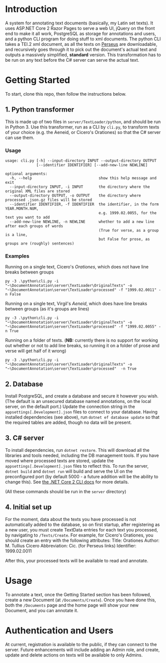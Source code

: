 # Introduction 
A system for annotating text documents (basically, my Latin set texts). It uses ASP.NET Core 2 Razor Pages to serve a web UI, jQuery on the front end to make it all work, PostgreSQL as storage for annotations and users, and a python CLI program for doing stuff to xml documents.
The python CLI takes a TEI.2 xml document, as all the texts on [Perseus](http://www.perseus.tufts.edu) are downloadable, and recursively goes through it to pick out the document's actual text and outputs a massively simplified, **standard** version. This transformation has to be run on any text before the C# server can serve the actual text.

# Getting Started
To start, clone this repo, then follow the instructions below.
## 1. Python transformer
This is made up of two files in `server/TextLoader/python`, and should be run in Python 3. Use this transformer, run as a CLI by `cli.py`, to transform texts of your choice (e.g. the Aeneid, or Cicero's Orationes) so that the C# server can use them. 
### Usage
```
usage: cli.py [-h] --input-directory INPUT --output-directory OUTPUT
              [--identifier IDENTIFIER] [--add-new-line NEWLINE]

optional arguments:
  -h, --help                              show this help message and exit
  --input-directory INPUT, -i INPUT       the directory where the original XML files are stored
  --output-directory OUTPUT, -o OUTPUT    the directory where processed .json.gz files will be stored
  --identifier IDENTIFIER, -f IDENTIFIER  the identifier, in the form YEAR.MONTH.NUM, 
                                          e.g. 1999.02.0055, for the text you want to add
  --add-new-line NEWLINE, -n NEWLINE      whether to add a new line after each groups of words 
                                          (True for verse, as a group is a line, 
                                          but False for prose, as groups are (roughly) sentences)
```
### Examples
Running on a single text, Cicero's _Orationes_, which does not have line breaks between groups
```
py -3 .\python\cli.py -i "~\DocumentAnnotation\server\TextLoader\OriginalTexts" -o "~\DocumentAnnotation\server\TextLoader\processed" -f "1999.02.0011" -n False
```
Running on a single text, Virgil's _Aeneid_, which does have line breaks between groups (as it's groups are lines)
```
py -3 .\python\cli.py -i "~\DocumentAnnotation\server\TextLoader\OriginalTexts" -o "~\DocumentAnnotation\server\TextLoader\processed" -f "1999.02.0055" -n True
```
Running on a folder of texts. (**NB:** currently there is no support for working out whether or not to add line breaks, so running it on a folder of prose and verse will get half of it wrong)
```
py -3 .\python\cli.py -i "~\DocumentAnnotation\server\TextLoader\OriginalTexts" -o "~\DocumentAnnotation\server\TextLoader\processed"  -n True
```

## 2. Database
Install PostgreSQL, and create a database and secure it however you wish. (The default is an unsecured database named annotations, on the local server, on the default port.) Update the connection string in the `appsettings[.Development].json` files to connect to your database.
Having installed dependencies (see above), run `dotnet ef database update` so that the required tables are added, though no data will be present.

## 3. C# server
To install dependencies, run `dotnet restore`. This will download all the libraries and tools needed, including the DB management tools.
If you have moved where processed texts are stored, update the `appsettings[.Development].json` files to reflect this.
To run the server, `dotnet build` and `dotnet run` will build and serve the UI on the preconfigured port (by default 5000 - a future addition will be the ability to change this). See [the .NET Core 2 CLI docs](https://docs.microsoft.com/en-us/dotnet/core/tools/?tabs=netcore2x) for more details.

(All these commands should be run in the `server` directory)

## 4. Initial set up
For the moment, data about the texts you have processed is not automatically added to the database, so on first startup, after registering as a new user, you must create TextData entries for each text you processed, by navigating to `/Texts/Create`. For example, for Cicero's Orationes, you should create an entry with the following attributes:
Title: Orationes
Author: M. Tullius Cicero
Abbreviation: Cic. (for Perseus links)
Identifier: 1999.02.0011

After this, your processed texts will be available to read and annotate.

# Usage
To annotate a text, once the Getting Started section has been followed, create a new Document (at `/Documents/Create`). Once you have done this, both the `/Documents` page and the home page will show your new Document, and you can annotate it.

# Authentication and Users
At current, registration is available to the public, if they can connect to the server. Future enhancements will include adding an Admin role, and create, update and delete actions on texts will be available to only Admins.
